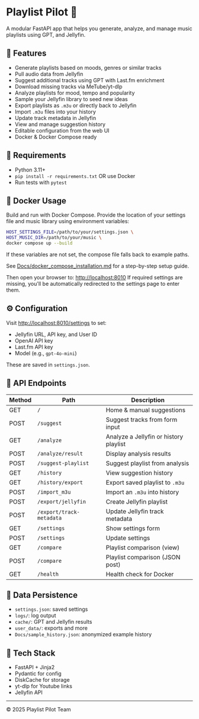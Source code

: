 
# Playlist Pilot 🎵

A modular FastAPI app that helps you generate, analyze, and manage music playlists using GPT, and Jellyfin.

## 🚀 Features

- Generate playlists based on moods, genres or similar tracks
- Pull audio data from Jellyfin
- Suggest additional tracks using GPT with Last.fm enrichment
- Download missing tracks via MeTube/yt-dlp
- Analyze playlists for mood, tempo and popularity
- Sample your Jellyfin library to seed new ideas
- Export playlists as `.m3u` or directly back to Jellyfin
- Import `.m3u` files into your history
- Update track metadata in Jellyfin
- View and manage suggestion history
- Editable configuration from the web UI
- Docker & Docker Compose ready

## 🧰 Requirements

- Python 3.11+
- `pip install -r requirements.txt` OR use Docker
- Run tests with `pytest`

## 🐳 Docker Usage

Build and run with Docker Compose. Provide the location of your settings file
and music library using environment variables:

```bash
HOST_SETTINGS_FILE=/path/to/your/settings.json \
HOST_MUSIC_DIR=/path/to/your/music \
docker compose up --build
```

If these variables are not set, the compose file falls back to example paths.

See [Docs/docker_compose_installation.md](Docs/docker_compose_installation.md) for a step-by-step setup guide.

Then open your browser to: [http://localhost:8010](http://localhost:8010)
If required settings are missing, you'll be automatically redirected to the
settings page to enter them.

## ⚙️ Configuration

Visit [http://localhost:8010/settings](http://localhost:8010/settings) to set:

- Jellyfin URL, API key, and User ID
- OpenAI API key
- Last.fm API key
- Model (e.g., `gpt-4o-mini`)

These are saved in `settings.json`.

## 🧪 API Endpoints

| Method | Path                 | Description                      |
|--------|----------------------|----------------------------------|
| GET    | `/`                  | Home & manual suggestions        |
| POST   | `/suggest`           | Suggest tracks from form input   |
| GET    | `/analyze`           | Analyze a Jellyfin or history playlist |
| POST   | `/analyze/result`    | Display analysis results         |
| POST   | `/suggest-playlist`  | Suggest playlist from analysis   |
| GET    | `/history`           | View suggestion history          |
| GET    | `/history/export`    | Export saved playlist to `.m3u`  |
| POST   | `/import_m3u`        | Import an `.m3u` into history    |
| POST   | `/export/jellyfin`   | Create Jellyfin playlist         |
| POST   | `/export/track-metadata` | Update Jellyfin track metadata |
| GET    | `/settings`          | Show settings form               |
| POST   | `/settings`          | Update settings                  |
| GET    | `/compare`           | Playlist comparison (view)       |
| POST   | `/compare`           | Playlist comparison (JSON post)  |
| GET    | `/health`            | Health check for Docker          |

## 📂 Data Persistence

- `settings.json`: saved settings
- `logs/`: log output
- `cache/`: GPT and Jellyfin results
- `user_data/`: exports and more
- `Docs/sample_history.json`: anonymized example history

## 🧠 Tech Stack

- FastAPI + Jinja2
- Pydantic for config
- DiskCache for storage
- yt-dlp for Youtube links
- Jellyfin API

---

© 2025 Playlist Pilot Team
